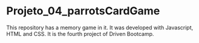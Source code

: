 # Projeto_04_parrotsCardGame
This repository has a memory game in it. It was developed with Javascript, HTML and CSS. It is the fourth project of Driven Bootcamp.
